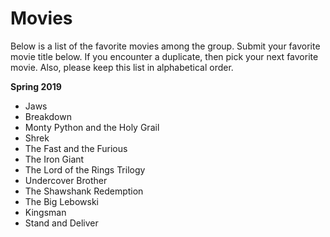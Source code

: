# Movies

Below is a list of the favorite movies among the group.  Submit your favorite movie title below.  If you encounter a duplicate, then pick your next favorite movie.  Also, please keep this list in alphabetical order.

**Spring 2019**

* Jaws
* Breakdown
* Monty Python and the Holy Grail
* Shrek
* The Fast and the Furious
* The Iron Giant
* The Lord of the Rings Trilogy
* Undercover Brother
* The Shawshank Redemption
* The Big Lebowski
* Kingsman
* Stand and Deliver